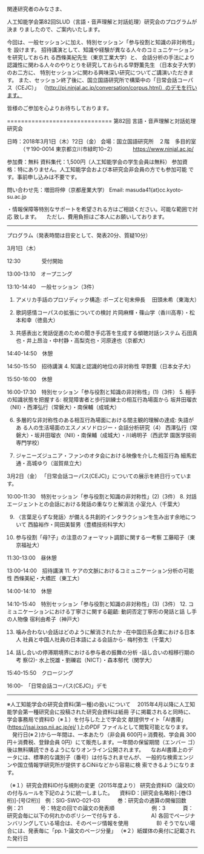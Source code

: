 関連研究者のみなさま、

人工知能学会第82回SLUD（言語・音声理解と対話処理）研究会のプログラムが決ま
りましたので、ご案内いたします。

今回は、一般セッションに加え、特別セッション「参与役割と知識の非対称性」を
設けます。
招待講演として、知識や経験が異なる人々のコミュニケーションを研究しておられ
る西條美紀先生（東京工業大学）と、
会話分析の手法により認識性に関わる人々のやりとりを研究しておられる早野薫先生
（日本女子大学）のお二方に、
特別セッションに関わる興味深い研究についてご講演いただきます。
また、セッション終了後に、国立国語研究所で構築中の「日常会話コーパス（CEJC）」
（http://pj.ninjal.ac.jp/conversation/corpus.html）のデモを行います。

皆様のご参加を心よりお待ちしております。

==============================
第82回 言語・音声理解と対話処理研究会

日時：2018年3月1日（木）?2日（金）
会場：国立国語研究所　２階　多目的室
　　　（〒190-0014 東京都立川市緑町10−2）
　　　https://www.ninjal.ac.jp/

参加費：無料
資料集代：1,500円（人工知能学会の学生会員は無料）
参加資格：特にありません。人工知能学会および本研究会非会員の方でも参加可能
です。事前申し込みは不要です。


問い合わせ先：増田将伸（京都産業大学）
Email: masuda41(at)cc.kyoto-su.ac.jp

・情報保障等特別なサポートを希望される方はご相談ください。可能な範囲で対応
致します。
　ただし、費用負担はご本人にお願いしております。

********************
プログラム（発表時間は目安として、発表20分、質疑10分）

3月1日（木）

12:30　　　　受付開始

13:00-13:10　オープニング

13:10-14:40　一般セッション（3件）
1. アメリカ手話のプロソディック構造: ポーズと句末伸長　
田頭未希（東海大）

2. 歌詞感情コーパスの拡張についての検討
片岡麻輝・篠山学（香川高専）・松本和幸（徳島大）

3. 共感表出と発話促進のための聞き手応答を生成する傾聴対話システム
石田真也・井上昂治・中村静・高梨克也・河原達也（京都大）

14:40-14:50　休憩

14:50-15:50　招待講演
4. 知識と認識的地位の非対称性
早野薫（日本女子大）

15:50-16:00　休憩

16:00-17:30　特別セッション「参与役割と知識の非対称性」(1)（3件）
5. 相手の知識状態を把握する: 視覚障害者と歩行訓練士の相互行為場面から
坂井田瑠衣（NII）・西澤弘行（常磐大）・南保輔（成城大）

6. 多層的な非対称性のある相互行為場面における間主観的理解の達成: 失語があ
る人の生活場面のエスノメソドロジー・会話分析研究（4）
西澤弘行（常磐大）・坂井田瑠衣（NII）・南保輔（成城大）・川嶋明子（西武学
園医学技術専門学校）

7. ジャニーズジュニア・ファンのオタ会における映像を介した相互行為
細馬宏通・高城ゆり（滋賀県立大）


3月2日（金）
「日常会話コーパス(CEJC)」についての展示を終日行っています。

10:00-11:30　特別セッション「参与役割と知識の非対称性」(2)（3件）
8. 対話エージェントとの会話における発話の重なりと解消法
小室允人（千葉大）

9. 〈言葉足らずな発話〉が備える共創的インタラクションを生み出す余地について
西脇裕作・岡田美智男（豊橋技術科学大）

10. 参与役割「母?子」の注意のフォーマット調節に関する一考察
工藤昭子（東京福祉大）

11:30-13:00　昼休憩

13:00-14:00　招待講演
11. ケアの文脈におけるコミュニケーション分析の可能性
西條美紀・大橋匠（東工大）

14:00-14:10　休憩

14:10-15:40　特別セッション「参与役割と知識の非対称性」(3)（3件）
12. コミュニケーションにおける丁寧さに関する齟齬: 動詞否定丁寧形の発話と話
し手の人物像
宿利由希子（神戸大）

13. 噛み合わない会話はどのように解消されたか -在中国日系企業における日本人
社員と中国人社員の日本語による会話から-
梅村弥生（千葉大）

14. 話し合いの停滞期境界における参与者の振舞の分析 -話し合いの相移行期の考
察(2)-
水上悦雄・劉礫岩（NICT）・森本郁代（関学大）

15:40-15:50　クロージング

16:00-　「日常会話コーパス(CEJC)」デモ

********************
※人工知能学会の研究会資料(第一種)の扱いについて
　2015年4月以降に人工知能学会第一種研究会に投稿された研究会資料は紙冊
子に掲載されると同時に、学会事務局で資料ID（※１）を付与した上で学会文
献提供サイト「AI書庫」(https://jsai.ixsq.nii.ac.jp/ej/ )上のPDF
ファイルとして閲覧可能となります。
　発行日(※２)から一年間は、一本あたり（非会員 600円＋消費税、学会員
300円＋消費税、登録会員 0円）にて販売します。一年間の保留期間（エンバー
ゴ）後は無料購読できるようになりオンライン公開されます。
　なおAI書庫上のデータには、標準的な識別子（番号）は付与されませんが、
一般的な検索エンジンや国立情報学研究所が提供するCiNiiなどから容易に検
索できるようになります。

（※１）研究会資料ID付与規則の変更（2015年度より）
研究会資料ID（論文ID）の付与ルールを下記のように統一しました。
　資料ID：[研究会名略称]-[巻(3桁)]-[号(2桁)]　例：SIG-SWO-021-03
　　　巻：研究会の通算の開催回数　　　　　　　　例：21
　　　号：特定の回での論文の発表順　　　　　　　例：3
　　　頁：研究会毎に以下の何れかのポリシーで付与する．
　　　　　A) 各回でページナンバリングしている場合は、そのページ情報を使用
　　　　　B) そうでない場合には、発表毎に「pp. 1-論文のページ分量」
（※２）紙媒体の奥付に記載された発行日


********************

